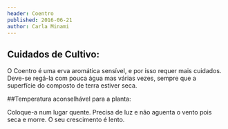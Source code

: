 ```yaml
---
header: Coentro 
published: 2016-06-21
author: Carla Minami
---
```



## Cuidados de Cultivo:

O Coentro é uma erva aromática sensível, e por isso requer mais cuidados.
Deve-se regá-la com pouca água mas várias vezes, sempre que a superfície do composto de terra estiver seca.
 
##Temperatura aconselhável para a planta:

Coloque-a num lugar quente. Precisa de luz e não aguenta o vento pois seca e morre.
O seu crescimento é lento.




